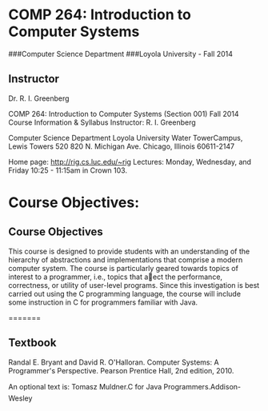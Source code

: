 COMP 264: Introduction to Computer Systems
================
###Computer Science Department 
###Loyola University - Fall 2014

## Instructor
Dr. R. I. Greenberg

COMP 264: Introduction to Computer Systems (Section 001)
Fall 2014 Course Information & Syllabus
Instructor: R. I. Greenberg

Computer Science Department
Loyola University
Water TowerCampus, Lewis Towers 520
820 N. Michigan Ave.
Chicago, Illinois 60611-2147

Home page: http://rig.cs.luc.edu/~rig
Lectures: Monday, Wednesday, and Friday 10:25 - 11:15am in Crown 103.

Course Objectives:
=======
## Course Objectives

This course is designed to provide students with an understanding of the hierarchy
of abstractions and implementations that comprise a modern computer system. The course is particularly
geared towards topics of interest to a programmer, i.e., topics that aect the performance, correctness, or
utility of user-level programs. Since this investigation is best carried out using the C programming language,
the course will include some instruction in C for programmers familiar with Java.

=======

## Textbook
Randal E. Bryant and David R. O'Halloran.
Computer Systems: A Programmer's Perspective.
Pearson Prentice Hall, 2nd edition, 2010.

An optional text is: 
Tomasz Muldner.C for Java Programmers.Addison-Wesley
